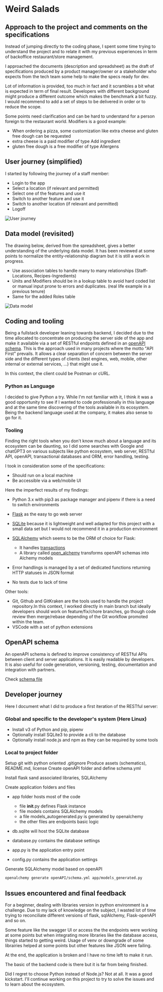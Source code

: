 # Weird Salads

## Approach to the project and comments on the specifications

Instead of jumping directly to the coding phase, I spent some time trying to understand the project and to relate it with my previous experiences in term of backoffice restaurant/store management.

I approached the documents (description and spreadsheet) as the draft of specifications produced by a product manager/owner or a stakeholder who expects from the tech team some help to make the specs ready for dev.

Lot of information is provided, too much in fact and it scrambles a bit what is expected in term of final result. Developers with different background might produce a different outcome which makes the benchmark a bit fuzzy. I would recommend to add a set of steps to be delivered in order or to reduce the scope.

Some points need clarification and can be hard to understand for a person foreign to the restaurant world. Modifiers is a good example:

- When ordering a pizza, some customization like extra cheese and gluten free dough can be requested
- extra cheese is a paid modifier of type Add ingredient
- gluten free dough is a free modifier of type Allergens

## User journey (simplified)

I started by following the journey of a staff member:

- Login to the app
- Select a location (if relevant and permitted)
- Select one of the features and use it
- Switch to another feature and use it
- Switch to another location (if relevant and permitted)
- Logoff

![User journey](assets/Weird%20salads-%20User%20journey.jpg)

## Data model (revisited)

The drawing below, derived from the spreadsheet, gives a better understanding of the underlying data model. It has been reviewed at some points to normalize the entity-relationship diagram but it is still a work in progress.

- Use association tables to handle many to many relationships (Staff-Locations, Recipes-Ingredients)
- Units and Modifiers should be in a lookup table to avoid hard coded list or manual input prone to errors and duplicates. (real life example in a previous tenure)
- Same for the added Roles table

![Data model](assets/Weird%20salads%20-%20Data%20model.jpg)

## Coding and tooling

Being a fullstack developer leaning towards backend, I decided due to the time allocated to concentrate on producing the server side of the app and make it available via a set of RESTful endpoints defined in an [openAPI schema](#openapi-schema). This is the approach used in many projects where the motto "API First" prevails. It allows a clear separation of concern between the server side and the different types of clients (test engines, web, mobile, other internal or external services, ...) that might use it.

In this context, the client could be Postman or cURL.

### Python as Language

I decided to give Python a try. While I'm not familiar with it, I think it was a good opportunity to see if I wanted to code professionally in this language and at the same time discovering of the tools available in its ecosystem. Being the backend language used at the company, it makes also sense to go for it.

### Tooling

Finding the right tools when you don't know much about a language and its ecosystem can be daunting, so I did some searches with Google and chatGPT3 on various subjects like python ecosystem, web server, RESTful API, openAPI, transactional databases and ORM, error handling, testing.

I took in consideration some of the specifications:

- Should run on a local machine
- Be accessible via a web/mobile UI

Here the imperfect results of my findings:

- Python 3.x with pip3 as package manager and pipenv if there is a need to switch environments
- [Flask](https://flask.palletsprojects.com/en/2.3.x/) as the easy to go web server
- [SQLite](https://www.sqlite.org) because it is lightweight and well adapted for this project with a small data set but I would not recommend it in a production environment
- [SQLAlchemy](https://docs.sqlalchemy.org) which seems to be the ORM of choice for Flask:

  - It handles [transactions](https://docs.sqlalchemy.org/en/20/orm/session_transaction.html)
  - A library called [open_alchemy](https://openapi-sqlalchemy.readthedocs.io) transforms openAPI schemas into Alchemy models

- Error handlings is managed by a set of dedicated functions returning HTTP statuses in JSON format
- No tests due to lack of time

Other tools:

- Git, Github and GitKraken are the tools used to handle the project repository.In this context, I worked directly in main branch but ideally developers should work on feature/fix/chore branches, go though code review then merge/rebase depending of the Git workflow promoted within the team.
- VSCode with a set of python extensions

## OpenAPI schema

An openAPI schema is defined to improve consistency of RESTful APIs between client and server applications. It is easily readable by developers. It is also useful for code generation, versioning, testing, documentation and integration with partners.

Check [schema file](./openAPI/schema.yml)

## Developer journey

Here I document what I did to produce a first iteration of the RESTful server:

### Global and specific to the developer's system (Here Linux)

- Install v3 of Python and pip, pipenv
- Optionally install SQLite3 to provide a cli to the database
- Optionally install node.js and npm as they can be required by some tools

### Local to project folder

Setup git with python oriented .gitignore
Produce assets (schematics), README.md, license
Create openAPI folder and define schema.yml

Install flask sand associated libraries, SQLAlchemy

Create application folders and files

- app folder hosts most of the code
  - file __init__.py defines Flask instance
  - file models contains SQLAlchemy models
  - a file models_autogenerated.py is generated by openalchemy
  - the other files are endpoints basic logic

- db.sqlite will host the SQLite database
- database.py contains the database settings
- app.py is the application entry point
- config.py contains the application settings

Generate SQLAlchemy model based on openAPI

```bash
openalchemy generate openAPI/schema.yml app/models_generated.py 
```

## Issues encountered and final feedback

For a beginner, dealing with libraries version in python environment is a challenge. Due to my lack of knowledge on the subject, I wasted lot of time trying to reconciliate different versions of flask, sqlAlchemy, Flask-openAPI and so on.

Some feature like the swagger UI or access the the endpoints were working at some points but when integrating more libraries like the database access, things started to getting weird. Usage of venv or downgrade of some librairies helped at some points but other features like JSON were failing.

At the end, the application is broken and I have no time left to make it run.

The basic of the backend code is there but it is far from being finished.

Did I regret to choose Python instead of Node.js? Not at all. It was a good kickstart. I'll continue working on this project to try to solve the issues and to learn about the ecosystem.
